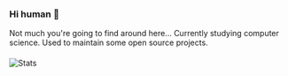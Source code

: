 ### Hi human 👋
Not much you're going to find around here... Currently studying computer science. Used to maintain some open source projects.

#### 
![Stats](https://github-readme-stats.vercel.app/api?username=bombayv&show_icons=true&theme=dracula&count_private=true&border_radius=10)
